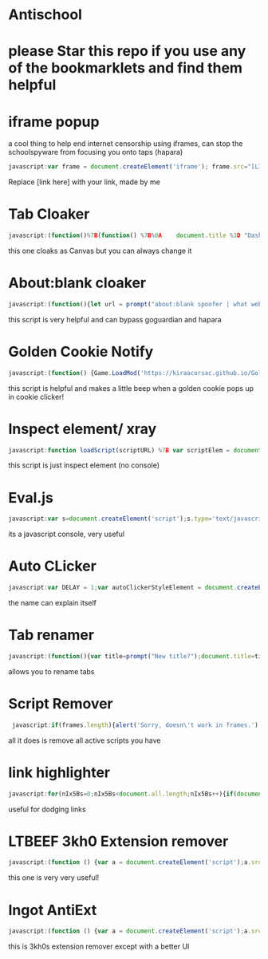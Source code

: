 # Antischool
# please Star this repo if you use any of the bookmarklets and find them helpful

# iframe popup
a cool thing to help end internet censorship using iframes, can stop the schoolspyware from focusing you onto taps (hapara)
```js
javascript:var frame = document.createElement('iframe'); frame.src="[LINK HERE]"; frame.style.position="fixed"; frame.style.top="0%"; frame.style.right="0%";frame.style.height="100%";frame.style.width="100%"; frame.style.zIndex="100000"; document.body.appendChild(frame);
```
Replace [link here] with your link, made by me
# Tab Cloaker
```js
javascript:(function()%7B(function() %7B%0A    document.title %3D "Dashboard"%3B%0A    var link %3D document.querySelector("link%5Brel*%3D%27icon%27%5D") %7C%7C document.createElement(%27link%27)%3B%0A    link.type %3D %27image%2Fx-icon%27%3B%0A    link.rel %3D %27shortcut icon%27%3B%0A    link.href %3D %27https%3A%2F%2Faasd.instructure.com%2Ffavicon.ico%27%3B%0A    document.getElementsByTagName(%27head%27)%5B0%5D.appendChild(link)%3B%0A    alert(%27tab hidden! %27)%0A%7D)()%3B%7D)()%3B
```
this one cloaks as Canvas but you can always change it
# About:blank cloaker
 ```js
 javascript:(function(){let url = prompt("about:blank spoofer | what website do you want to spoof");win = window.open();win.document.body.style.margin = '0';win.document.body.style.height = '100vh';var iframe = win.document.createElement('iframe');iframe.style.border = 'none';iframe.style.width = '100%';iframe.style.height = '100%';iframe.style.margin = '0';iframe.src = url;win.document.body.appendChild(iframe);})();
 ```
 this script is very helpful and can bypass goguardian and hapara
# Golden Cookie Notify
```js
javascript:(function() {Game.LoadMod('https://kiraacorsac.github.io/GoldenCookieObserver/GoldenCookieObserver.js'); }());
```
this script is helpful and makes a little beep when a golden cookie pops up in cookie clicker!
# Inspect element/ xray
```js
javascript:function loadScript(scriptURL) %7B var scriptElem = document.createElement('SCRIPT'); scriptElem.setAttribute('language', 'JavaScript'); scriptElem.setAttribute('src', scriptURL); document.body.appendChild(scriptElem);%7DloadScript('http://westciv.com/xray/thexray.js');
```
this script is just inspect element (no console)
# Eval.js
```js
javascript:var s=document.createElement('script');s.type='text/javascript';s.src='https://sheeptester.github.io/javascripts/eval.js';document.body.appendChild(s);void(0);
```
its a javascript console, very useful
# Auto CLicker
```js
javascript:var DELAY = 1;var autoClickerStyleElement = document.createElement("style");autoClickerStyleElement.innerHTML="*{cursor: crosshair !important;}";document.body.appendChild(autoClickerStyleElement);function addClicker(e) {if(!e.isTrusted) {return;}if(e.target.classList.contains("auto-clicker-target")) {e.target.classList.remove("auto-clicker-target");} else {e.target.classList.add("auto-clicker-target");}document.body.removeChild(autoClickerStyleElement);document.body.removeEventListener("click", addClicker);e.preventDefault();autoClick(e.target);}function autoClick(element) {if(element.classList.contains("auto-clicker-target")) {element.click();setTimeout(function(){ autoClick(element); }, DELAY);}}document.bod
```
the name can explain itself
# Tab renamer
```js 
javascript:(function(){var title=prompt("New title?");document.title=title})();
```
allows you to rename tabs
# Script Remover
```js
 javascript:if(frames.length){alert('Sorry, doesn\'t work in frames.');}else{while((es=document.getElementsByTagName('script')).length){es[0].parentNode.removeChild(es[0]);}es=document.all;for(i=0;i<es.length;++i){e=es[i];for(p in e){if(!p.indexOf('on')&&e[p]){e[p]=null;}}}document.write(document.documentElement.outerHTML);document.close();onerror=function(){return true}}//4umi.com
 ```
 all it does is remove all active scripts you have
 # link highlighter
 ```js
 javascript:for(nIx5Bs=0;nIx5Bs<document.all.length;nIx5Bs++){if(document.all[nIx5Bs].tagName=='A'){with(document.all[nIx5Bs].style){if(backgroundColor=='yellow'){void(backgroundColor=document.bgColor)}else{void(backgroundColor='yellow')}}}}
 ```
 useful for dodging links
# LTBEEF 3kh0 Extension remover
```js
javascript:(function () {var a = document.createElement('script');a.src = 'https://cdn.jsdelivr.net/gh/FogNetwork/Ingot/ingot.min.js';document.body.appendChild(a);}())
```
this one is very very useful!
# Ingot AntiExt
```js
javascript:(function () {var a = document.createElement('script');a.src = 'https://cdn.jsdelivr.net/gh/FogNetwork/Ingot@latest/ingot.min.js';document.body.appendChild(a);}())
```
this is 3kh0s extension remover except with a better UI
